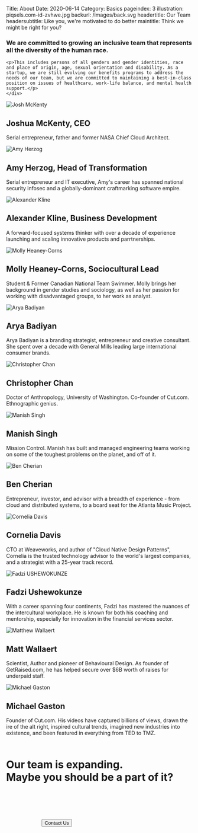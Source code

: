 Title: About
Date: 2020-06-14
Category: Basics
pageindex: 3
illustration: piqsels.com-id-zvhwe.jpg
backurl: /images/back.svg
headertitle: Our Team
headersubtitle: Like you, we're motivated to do better
maintitle: Think we might be right for you?

<div class="row">
    <div class="col-lg-6 offset-lg-6">
    <h3>We are committed to growing an inclusive team that represents all the diversity of the human race.</h3>

    <p>This includes persons of all genders and gender identities, race and place of origin, age, sexual orientation and disability. As a startup, we are still evolving our benefits programs to address the needs of our team, but we are committed to maintaining a best-in-class position on issues of healthcare, work-life balance, and mental health support.</p>
    </div>
</div>


<div class="row align-items-center">
    <div class="col-lg-4 offset-lg-2" style="padding: 0px;">
        <div class="shadebox"> </div>
        <img class="staffphoto" src="/images/jmckenty.jpg" title="Josh McKenty" />
    </div>
    <div class="col-lg-3 ">
        <h2>Joshua McKenty, CEO</h2>
        <p>Serial entrepreneur, father and former NASA Chief Cloud Architect.</p>
    </div>
</div>

<div class="row align-items-center">
    <div class="col-lg-4 offset-lg-5" style="padding: 0px;">
        <div class="shadebox"> </div>
        <img class="staffphoto" src="/images/amy.jpeg" title="Amy Herzog" />
    </div>
    <div class="col-lg-3 ">
        <h2>Amy Herzog, Head of Transformation</h2>
        <p>Serial entrepreneur and IT executive, Amy's career has spanned national security infosec and a globally-dominant craftmarking software empire.</p>
    </div>
</div>

<div class="row align-items-center mt-4">
    <div class="col-lg-4 offset-lg-2" style="padding: 0px;">
        <div class="shadebox"> </div>
        <img class="staffphoto" src="/images/kline.png" title="Alexander Kline" />
    </div>
    <div class="col-lg-3 ">
        <h2>Alexander Kline, Business Development</h2>
        <p>A forward-focused systems thinker with over a decade of experience launching and scaling innovative products and parrtnerships.</p>
    </div>
</div>

<div class="row align-items-center mb-4">
    <div class="col-lg-4 offset-lg-5" style="padding: 0px;">
        <div class="shadebox"> </div>
        <img class="staffphoto" src="/images/molly.jpg" title="Molly Heaney-Corns" />
    </div>
    <div class="col-lg-3 ">
        <h2>Molly Heaney-Corns, Sociocultural Lead</h2>
        <p>Student & Former Canadian National Team Swimmer. Molly brings her background in gender studies and sociology, as well as her passion for working with disadvantaged groups, to her work as analyst.</p>
    </div>
</div>


<div class="row align-items-center mt-4 mb-4">
    <div class="col-lg-4 offset-lg-2" style="padding: 0px;">
        <div class="shadebox"> </div>
        <img class="staffphoto" src="/images/arya.jpeg" title="Arya Badiyan" />
    </div>
    <div class="col-lg-3 ">
        <h2>Arya Badiyan</h2>
        <p>Arya Badiyan is a branding strategist, entrepreneur and creative consultant. She spent over a decade with General Mills leading large international consumer brands.</p>
    </div>
</div>


<div class="row align-items-center">
    <div class="col-lg-4 offset-lg-5" style="padding: 0px;">
        <div class="shadebox"> </div>
        <img class="staffphoto" src="/images/chan.jpg" title="Christopher Chan" />
    </div>
    <div class="col-lg-3 ">
        <h2>Christopher Chan</h2>
        <p>Doctor of Anthropology, University of Washington. Co-founder of Cut.com. Ethnographic genius.</p>
    </div>
</div>


<div class="row align-items-center">
    <div class="col-lg-4 offset-lg-2" style="padding: 0px;">
        <div class="shadebox"> </div>
        <img class="staffphoto" src="/images/manish.png" title="Manish Singh" />
    </div>
    <div class="col-lg-3 ">
        <h2>Manish Singh</h2>
        <p>Mission Control. Manish has built and managed engineering teams working on some of the toughest problems on the planet, and off of it.</p>
    </div>
</div>


<div class="row align-items-center">
    <div class="col-lg-4 offset-lg-5" style="padding: 0px;">
        <div class="shadebox"> </div>
        <img class="staffphoto" src="/images/ben.jpeg" title="Ben Cherian" />
    </div>
    <div class="col-lg-3 ">
        <h2>Ben Cherian</h2>
        <p>Entrepreneur, investor, and advisor with a breadth of experience - from cloud and distributed systems, to a board seat for the Atlanta Music Project.</p>
    </div>
</div>

<div class="row align-items-center">
    <div class="col-lg-4 offset-lg-2" style="padding: 0px;">
        <div class="shadebox"> </div>
        <img class="staffphoto" src="/images/cornelia.jpeg" title="Cornelia Davis" />
    </div>
    <div class="col-lg-3 ">
        <h2>Cornelia Davis</h2>
        <p>CTO at Weaveworks, and author of "Cloud Native Design Patterns", Cornelia is the trusted technology advisor to the world's largest companies, and a strategist with a 25-year track record.</p>
    </div>
</div>

<div class="row align-items-center">
    <div class="col-lg-4 offset-lg-5" style="padding: 0px;">
        <div class="shadebox"> </div>
        <img class="staffphoto" src="/images/fadzi.jpeg" title="Fadzi USHEWOKUNZE" />
    </div>
    <div class="col-lg-3 ">
        <h2>Fadzi Ushewokunze</h2>
        <p>With a career spanning four continents, Fadzi has mastered the nuances of the intercultural workplace. He is known for both his coaching and mentorship, especially for innovation in the financial services sector.</p>
    </div>
</div>

<div class="row align-items-center mt-4 mb-4">
    <div class="col-lg-4 offset-lg-2" style="padding: 0px;">
        <div class="shadebox"> </div>
        <img class="staffphoto" src="/images/matt-wallaert.jpg" title="Matthew Wallaert" />
    </div>
    <div class="col-lg-3 ">
        <h2>Matt Wallaert</h2>
        <p>Scientist, Author and pioneer of Behavioural Design. As founder of GetRaised.com, he has helped secure over $6B worth of raises for underpaid staff.</p>
    </div>
</div>

<div class="row align-items-center">
    <div class="col-lg-4 offset-lg-5" style="padding: 0px;">
        <div class="shadebox"> </div>
        <img class="staffphoto" src="/images/michael-gaston.jpg" title="Michael Gaston" />
    </div>
    <div class="col-lg-3 ">
        <h2>Michael Gaston</h2>
        <p>Founder of Cut.com. His videos have captured billions of views, drawn the ire of the alt right, inspired cultural trends, imagined new industries into existence, and been featured in everything from TED to TMZ. </p>
    </div>
</div>


<h1 class="secondary-title text-center" style="margin-top: 60px;">
Our team is expanding.<br/>
Maybe you should be a part of it?</h1>

<div class="row" style="margin: 6rem;">
    <div class="col">
        <div class="form-group text-center">
            <button class="btn btn-primary blue-button" onclick="window.location='/pages/contact.html';">Contact Us</button>
        </div>
    </div>
</div>